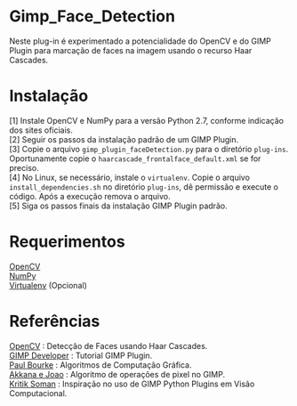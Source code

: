 Gimp_Face_Detection
===================

Neste plug-in é experimentado a potencialidade do OpenCV e do GIMP Plugin para marcação de faces na imagem usando o recurso Haar Cascades. <br>

Instalação
==========
[1] Instale OpenCV e NumPy para a versão Python 2.7, conforme indicação dos sites oficiais. <br>
[2] Seguir os passos da instalação padrão de um GIMP Plugin. <br>
[3] Copie o arquivo `gimp_plugin_faceDetection.py` para o diretório `plug-ins`. Oportunamente copie o `haarcascade_frontalface_default.xml` se for preciso. <br>
[4] No Linux, se necessário, instale o `virtualenv`. Copie o arquivo `install_dependencies.sh` no diretório `plug-ins`, dê permissão e execute o código. Após a execução remova o arquivo. <br>
[5] Siga os passos finais da instalação GIMP Plugin padrão. <br>

Requerimentos
=============

[OpenCV](https://opencv.org/) <br>
[NumPy](https://numpy.org/) <br>
[Virtualenv](https://pypi.org/project/virtualenv/) (Opcional) <br>

Referências
===========

[OpenCV](https://opencv-python-tutroals.readthedocs.io/en/latest/py_tutorials/py_objdetect/py_face_detection/py_face_detection.html) : Detecção de Faces usando Haar Cascades. <br>
[GIMP Developer](https://developer.gimp.org/plug-ins.html) : Tutorial GIMP Plugin. <br>
[Paul Bourke](http://paulbourke.net/) : Algoritmos de Computação Gráfica. <br>
[Akkana e Joao](https://shallowsky.com/blog/gimp/pygimp-pixel-ops.html) : Algoritmo de operações de pixel no GIMP. <br>
[Kritik Soman](https://arxiv.org/abs/2004.13060) : Inspiração no uso de GIMP Python Plugins em Visão Computacional. <br>